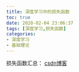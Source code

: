 ```yaml
---
title: 深度学习中的损失函数
toc: true
date: 2020-02-04 23:06:37
tags: [深度学习,损失函数]
categories:
- 深度学习
- 基础理论
---
```


损失函数汇总：
[csdn博客](https://blog.csdn.net/qq_14845119/article/details/80787753)
